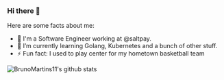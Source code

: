 ### Hi there 👋

<!--
**BrunoMartins11/BrunoMartins11** is a ✨ _special_ ✨ repository because its `README.md` (this file) appears on your GitHub profile.
-->
Here are some facts about me:

- 🔭 I'm a Software Engineer working at @saltpay.
- 🌱 I’m currently learning Golang, Kubernetes and a bunch of other stuff.
- ⚡ Fun fact: I used to play center for my hometown basketball team

![BrunoMartins11's github stats](https://github-readme-stats.vercel.app/api?username=BrunoMartins11&count_private=true&show_icons=true&theme=dracula)
